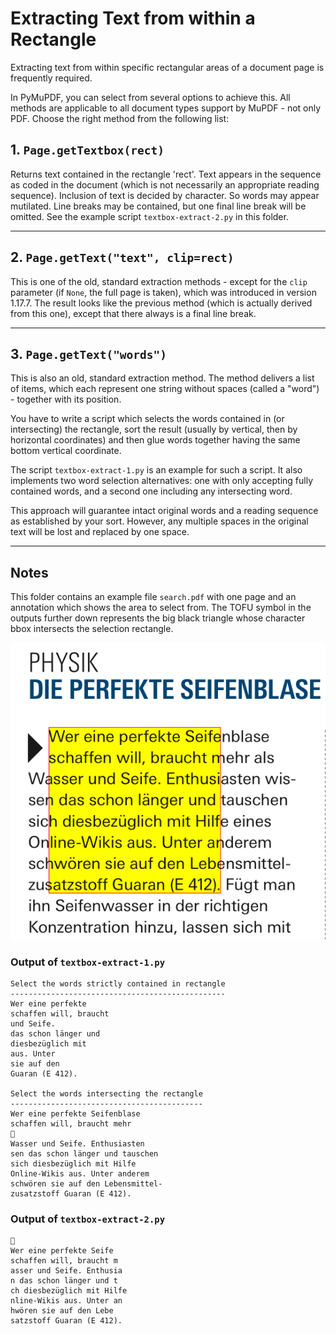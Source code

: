 # Extracting Text from within a Rectangle
Extracting text from within specific rectangular areas of a document page is frequently required.

In PyMuPDF, you can select from several options to achieve this. All methods are applicable to all document types support by MuPDF - not only PDF. Choose the right method from the following list:

## 1. `Page.getTextbox(rect)`
Returns text contained in the rectangle 'rect'. Text appears in the sequence as coded in the document (which is not necessarily an appropriate reading sequence). Inclusion of text is decided by character. So words may appear mutilated. Line breaks may be contained, but one final line break will be omitted. See the example script `textbox-extract-2.py` in this folder.

----------

## 2. `Page.getText("text", clip=rect)`
This is one of the old, standard extraction methods - except for the `clip` parameter (if `None`, the full page is taken), which was introduced in version 1.17.7. The result looks like the previous method (which is actually derived from this one), except that there always is a final line break.

----------

## 3. `Page.getText("words")`
This is also an old, standard extraction method. The method delivers a list of items, which each represent one string without spaces (called a "word") - together with its position.

You have to write a script which selects the words contained in (or intersecting) the rectangle, sort the result (usually by vertical, then by horizontal coordinates) and then glue words together having the same bottom vertical coordinate.

The script `textbox-extract-1.py` is an example for such a script. It also implements two word selection alternatives: one with only accepting fully contained words, and a second one including any intersecting word.

This approach will guarantee intact original words and a reading sequence as established by your sort. However, any multiple spaces in the original text will be lost and replaced by one space.

----------

## Notes
This folder contains an example file `search.pdf` with one page and an annotation which shows the area to select from. The TOFU symbol in the outputs further down represents the big black triangle whose character bbox intersects the selection rectangle.

![screen](search.png)

### Output of `textbox-extract-1.py`
```
Select the words strictly contained in rectangle
------------------------------------------------
Wer eine perfekte
schaffen will, braucht
und Seife.
das schon länger und
diesbezüglich mit
aus. Unter
sie auf den
Guaran (E 412).

Select the words intersecting the rectangle
-------------------------------------------
Wer eine perfekte Seifenblase
schaffen will, braucht mehr

Wasser und Seife. Enthusiasten
sen das schon länger und tauschen
sich diesbezüglich mit Hilfe
Online-Wikis aus. Unter anderem
schwören sie auf den Lebensmittel-
zusatzstoff Guaran (E 412).
```

### Output of `textbox-extract-2.py`
```

Wer eine perfekte Seife
schaffen will, braucht m
asser und Seife. Enthusia
n das schon länger und t
ch diesbezüglich mit Hilfe
nline-Wikis aus. Unter an
hwören sie auf den Lebe
satzstoff Guaran (E 412).
```
